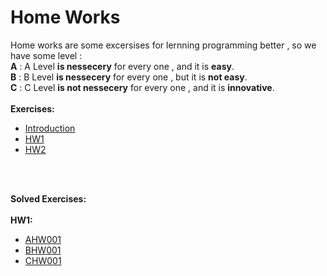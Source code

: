 # Home Works
Home works are some excersises for lernning programming better , so we have some level :<br/> **A** :   A Level **is nessecery** for every one , and it is **easy**.<br/> **B** :   B Level **is nessecery** for every one , but it is **not easy**.<br/> **C** :   C Level **is not nessecery** for every one , and it is **innovative**.
<br />
<br />
**Exercises:**
<br />
* [Introduction](https://github.com/MMovasaghi/Introduction-to-cpp/blob/master/Documents/Introduction.pdf)
* [HW1](https://github.com/MMovasaghi/Introduction-to-cpp/blob/master/HomeWorks/HW1/HW1.pdf)
* [HW2](https://github.com/MMovasaghi/Introduction-to-cpp/blob/master/HomeWorks/HW2/HW2.pdf)
<br />
<br />

**Solved Exercises:**
<br />
<br />
**HW1:**
* [AHW001](https://github.com/MMovasaghi/Introduction-to-cpp/tree/master/HomeWorks/HW1/Answers/AHW)
* [BHW001](https://github.com/MMovasaghi/Introduction-to-cpp/tree/master/HomeWorks/HW1/Answers/BHW)
* [CHW001](https://github.com/MMovasaghi/Introduction-to-cpp/tree/master/HomeWorks/HW1/Answers/CHW)

